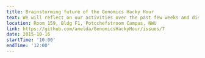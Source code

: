 ```yaml
---
title: Brainstorming future of the Genomics Hacky Hour
text: We will reflect on our activities over the past few weeks and discuss how to go forward to address the needs of our community
location: Room 159, Bldg F1, Potcchefstroom Campus, NWU
link: https://github.com/anelda/GenomicsHackyHour/issues/7
date: 2015-10-16
startTime: '10:00'
endTime: '12:00'
---
```


